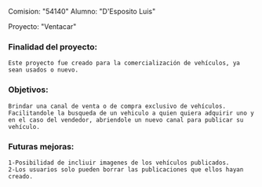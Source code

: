 Comision: "54140"
Alumno: "D'Esposito Luis"

Proyecto: "Ventacar"

### Finalidad del proyecto:
    Este proyecto fue creado para la comercialización de vehículos, ya sean usados o nuevo. 

### Objetivos:
    Brindar una canal de venta o de compra exclusivo de vehículos. Facilitandole la busqueda de un vehiculo a quien quiera adquirir uno y en el caso del vendedor, abriendole un nuevo canal para publicar su vehículo.

### Futuras mejoras:
    1-Posibilidad de incliuir imagenes de los vehículos publicados.
    2-Los usuarios solo pueden borrar las publicaciones que ellos hayan creado.
    


